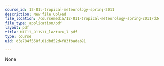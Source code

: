 ```yaml
---
course_id: 12-811-tropical-meteorology-spring-2011
description: New file Upload
file_location: /coursemedia/12-811-tropical-meteorology-spring-2011/d3e784f558f101dbd52d4f83fbadab91_MIT12_811S11_lecture_7.pdf
file_type: application/pdf
layout: pdf
title: MIT12_811S11_lecture_7.pdf
type: course
uid: d3e784f558f101dbd52d4f83fbadab91

---
```

None